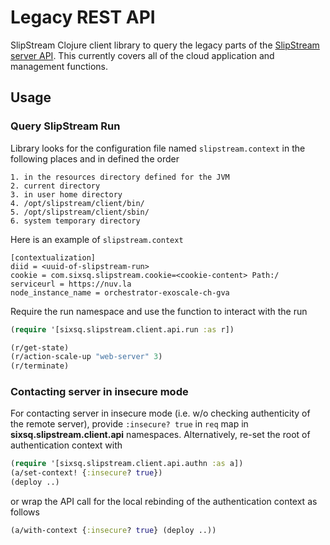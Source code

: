 # Legacy REST API

SlipStream Clojure client library to query the legacy parts of the
[SlipStream server API][ss-api].  This currently covers all of the
cloud application and management functions.

## Usage

### Query SlipStream Run

Library looks for the configuration file named `slipstream.context` in
the following places and in defined the order

```
1. in the resources directory defined for the JVM
2. current directory
3. in user home directory
4. /opt/slipstream/client/bin/
5. /opt/slipstream/client/sbin/
6. system temporary directory

```

Here is an example of `slipstream.context`

```
[contextualization]
diid = <uuid-of-slipstream-run>
cookie = com.sixsq.slipstream.cookie=<cookie-content> Path:/
serviceurl = https://nuv.la
node_instance_name = orchestrator-exoscale-ch-gva
```

Require the run namespace and use the function to interact with the
run

```clojure
(require '[sixsq.slipstream.client.api.run :as r])

(r/get-state)
(r/action-scale-up "web-server" 3)
(r/terminate)
```

### Contacting server in insecure mode

For contacting server in insecure mode (i.e. w/o checking authenticity of the
remote server), provide `:insecure? true` in `req` map in
**sixsq.slipstream.client.api** namespaces.  Alternatively, re-set
the root of authentication context with

```clojure
(require '[sixsq.slipstream.client.api.authn :as a])
(a/set-context! {:insecure? true})
(deploy ..)
```

or wrap the API call for the local rebinding of the authentication context as
follows

```clojure
(a/with-context {:insecure? true} (deploy ..))
```

[ss-api]: http://ssapi.sixsq.com/
